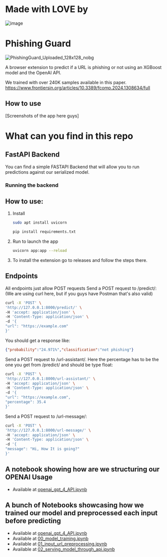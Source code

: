 # Made with LOVE by 

![image](https://github.com/Felipe-RA/phishing-guard/assets/49454068/e4d0bcfd-555e-4407-9c11-54452c6b67b7)



# Phishing Guard

![PhishingGuard_Uploaded_128x128_nobg](https://github.com/Felipe-RA/phishing-guard/assets/49454068/718f41b5-23a2-41d8-8848-d953885d68a9)

A browser extension to predict if a URL is phishing or not using an XGBoost model and the OpenAI API.

We trained with over 240K samples available in this paper. https://www.frontiersin.org/articles/10.3389/fcomp.2024.1308634/full

## How to use

[Screenshots of the app here guys]


# What can you find in this repo

## FastAPI Backend

You can find a simple FASTAPI Backend that will allow you to run predictions against our serialized model.

### Running the backend

## **How to use:**

1. Install

    ```bash
    sudo apt install uvicorn
    ```

    ```bash
    pip install requirements.txt
    ```

2. Run to launch the app

    ```bash
    uvicorn app:app --reload
    ```
3. To install the extension go to releases and follow the steps there.
## Endpoints
All  endpoints just allow POST requests
Send a POST request to /predict/: (We are using curl here, but if you guys have Postman that's also valid)

```bash
curl -X 'POST' \
'http://127.0.0.1:8000/predict/' \
-H 'accept: application/json' \
-H 'Content-Type: application/json' \
-d '{
"url": "https://example.com"
}'
```
You should get a response like:

```JSON
{"probability":"24.971%","classification":"not phishing"}
```
Send a POST request to /url-assistant/. Here the percentage has to be the one  you get from  /predict/ and should be type float: 

```bash
curl -X 'POST' \
'http://127.0.0.1:8000/url-assistant/' \
-H 'accept: application/json' \
-H 'Content-Type: application/json' \
-d '{
"url": "https://example.com",
"percentage": 35.4
}'
```
Send a POST request to /url-message/: 

```bash
curl -X 'POST' \
'http://127.0.0.1:8000/url-message/' \
-H 'accept: application/json' \
-H 'Content-Type: application/json' \
-d '{
"message": "Hi, How It is going?"
}'
```
## A notebook showing how are we structuring our OPENAI Usage

- Available at [openai_gpt_4_API.ipynb](/openai_gpt_4_API.ipynb)

## A bunch of Notebooks showcasing how we trained our model and preprocessed each input before predicting

- Available at [openai_gpt_4_API.ipynb](/openai_gpt_4_API.ipynb)
- Available at [00_model_training.ipynb](/00_model_training.ipynb)
- Available at [01_input_url_preprocessing.ipynb](/01_input_url_preprocessing.ipynb)
- Available at [02_serving_model_through_api.ipynb](/02_serving_model_through_api.ipynb)
